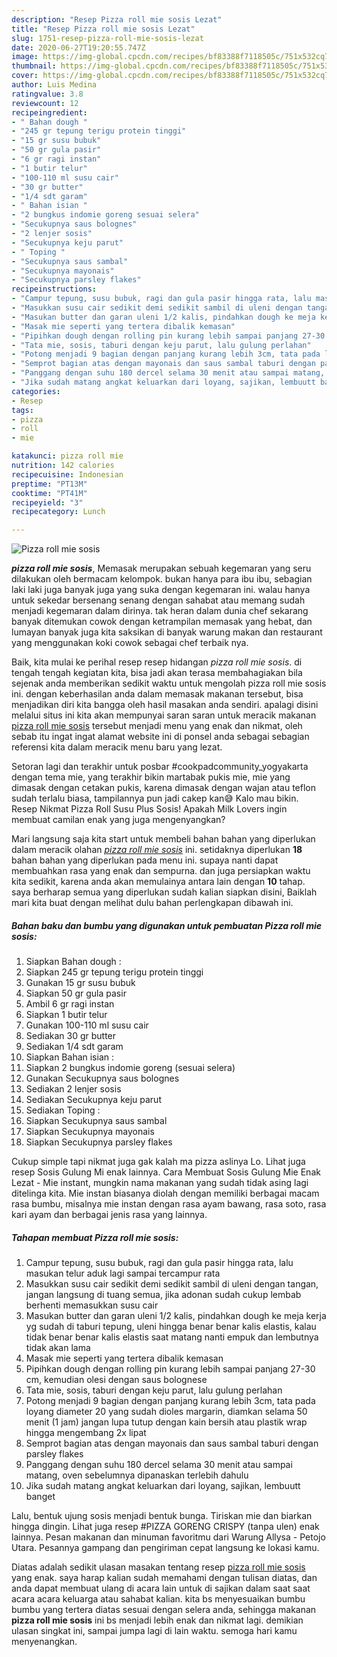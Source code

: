 ```yaml
---
description: "Resep Pizza roll mie sosis Lezat"
title: "Resep Pizza roll mie sosis Lezat"
slug: 1751-resep-pizza-roll-mie-sosis-lezat
date: 2020-06-27T19:20:55.747Z
image: https://img-global.cpcdn.com/recipes/bf83388f7118505c/751x532cq70/pizza-roll-mie-sosis-foto-resep-utama.jpg
thumbnail: https://img-global.cpcdn.com/recipes/bf83388f7118505c/751x532cq70/pizza-roll-mie-sosis-foto-resep-utama.jpg
cover: https://img-global.cpcdn.com/recipes/bf83388f7118505c/751x532cq70/pizza-roll-mie-sosis-foto-resep-utama.jpg
author: Luis Medina
ratingvalue: 3.8
reviewcount: 12
recipeingredient:
- " Bahan dough "
- "245 gr tepung terigu protein tinggi"
- "15 gr susu bubuk"
- "50 gr gula pasir"
- "6 gr ragi instan"
- "1 butir telur"
- "100-110 ml susu cair"
- "30 gr butter"
- "1/4 sdt garam"
- " Bahan isian "
- "2 bungkus indomie goreng sesuai selera"
- "Secukupnya saus bolognes"
- "2 lenjer sosis"
- "Secukupnya keju parut"
- " Toping "
- "Secukupnya saus sambal"
- "Secukupnya mayonais"
- "Secukupnya parsley flakes"
recipeinstructions:
- "Campur tepung, susu bubuk, ragi dan gula pasir hingga rata, lalu masukan telur aduk lagi sampai tercampur rata"
- "Masukkan susu cair sedikit demi sedikit sambil di uleni dengan tangan, jangan langsung di tuang semua, jika adonan sudah cukup lembab berhenti memasukkan susu cair"
- "Masukan butter dan garan uleni 1/2 kalis, pindahkan dough ke meja kerja yg sudah di taburi tepung, uleni hingga benar benar kalis elastis, kalau tidak benar benar kalis elastis saat matang nanti empuk dan lembutnya tidak akan lama"
- "Masak mie seperti yang tertera dibalik kemasan"
- "Pipihkan dough dengan rolling pin kurang lebih sampai panjang 27-30 cm, kemudian olesi dengan saus bolognese"
- "Tata mie, sosis, taburi dengan keju parut, lalu gulung perlahan"
- "Potong menjadi 9 bagian dengan panjang kurang lebih 3cm, tata pada loyang diameter 20 yang sudah dioles margarin, diamkan selama 50 menit (1 jam) jangan lupa tutup dengan kain bersih atau plastik wrap hingga mengembang 2x lipat"
- "Semprot bagian atas dengan mayonais dan saus sambal taburi dengan parsley flakes"
- "Panggang dengan suhu 180 dercel selama 30 menit atau sampai matang, oven sebelumnya dipanaskan terlebih dahulu"
- "Jika sudah matang angkat keluarkan dari loyang, sajikan, lembuutt banget"
categories:
- Resep
tags:
- pizza
- roll
- mie

katakunci: pizza roll mie 
nutrition: 142 calories
recipecuisine: Indonesian
preptime: "PT13M"
cooktime: "PT41M"
recipeyield: "3"
recipecategory: Lunch

---
```



![Pizza roll mie sosis](https://img-global.cpcdn.com/recipes/bf83388f7118505c/751x532cq70/pizza-roll-mie-sosis-foto-resep-utama.jpg)

<b><i>pizza roll mie sosis</i></b>, Memasak merupakan sebuah kegemaran yang seru dilakukan oleh bermacam kelompok. bukan hanya para ibu ibu, sebagian laki laki juga banyak juga yang suka dengan kegemaran ini. walau hanya untuk sekedar bersenang senang dengan sahabat atau memang sudah menjadi kegemaran dalam dirinya. tak heran dalam dunia chef sekarang banyak ditemukan cowok dengan ketrampilan memasak yang hebat, dan lumayan banyak juga kita saksikan di banyak warung makan dan restaurant yang menggunakan koki cowok sebagai chef terbaik nya.

Baik, kita mulai ke perihal resep resep hidangan <i>pizza roll mie sosis</i>. di tengah tengah kegiatan kita, bisa jadi akan terasa membahagiakan bila sejenak anda memberikan sedikit waktu untuk mengolah pizza roll mie sosis ini. dengan keberhasilan anda dalam memasak makanan tersebut, bisa menjadikan diri kita bangga oleh hasil masakan anda sendiri. apalagi disini melalui situs ini kita akan mempunyai saran saran untuk meracik makanan <u>pizza roll mie sosis</u> tersebut menjadi menu yang enak dan nikmat, oleh sebab itu ingat ingat alamat website ini di ponsel anda sebagai sebagian referensi kita dalam meracik menu baru yang lezat.

Setoran lagi dan terakhir untuk posbar #cookpadcommunity_yogyakarta dengan tema mie, yang terakhir bikin martabak pukis mie, mie yang dimasak dengan cetakan pukis, karena dimasak dengan wajan atau teflon sudah terlalu biasa, tampilannya pun jadi cakep kan😅 Kalo mau bikin. Resep Nikmat Pizza Roll Susu Plus Sosis! Apakah Milk Lovers ingin membuat camilan enak yang juga mengenyangkan?


Mari langsung saja kita start untuk membeli bahan bahan yang diperlukan dalam meracik olahan <u><i>pizza roll mie sosis</i></u> ini. setidaknya diperlukan <b>18</b> bahan bahan yang diperlukan pada menu ini. supaya nanti dapat membuahkan rasa yang enak dan sempurna. dan juga persiapkan waktu kita sedikit, karena anda akan memulainya antara lain dengan <b>10</b> tahap. saya berharap semua yang diperlukan sudah kalian siapkan disini, Baiklah mari kita buat dengan melihat dulu bahan perlengkapan dibawah ini.

<!--inarticleads1-->

##### Bahan baku dan bumbu yang digunakan untuk pembuatan Pizza roll mie sosis:

1. Siapkan  Bahan dough :
1. Siapkan 245 gr tepung terigu protein tinggi
1. Gunakan 15 gr susu bubuk
1. Siapkan 50 gr gula pasir
1. Ambil 6 gr ragi instan
1. Siapkan 1 butir telur
1. Gunakan 100-110 ml susu cair
1. Sediakan 30 gr butter
1. Sediakan 1/4 sdt garam
1. Siapkan  Bahan isian :
1. Siapkan 2 bungkus indomie goreng (sesuai selera)
1. Gunakan Secukupnya saus bolognes
1. Sediakan 2 lenjer sosis
1. Sediakan Secukupnya keju parut
1. Sediakan  Toping :
1. Siapkan Secukupnya saus sambal
1. Siapkan Secukupnya mayonais
1. Siapkan Secukupnya parsley flakes


Cukup simple tapi nikmat juga gak kalah ma pizza aslinya Lo. Lihat juga resep Sosis Gulung Mi enak lainnya. Cara Membuat Sosis Gulung Mie Enak Lezat - Mie instant, mungkin nama makanan yang sudah tidak asing lagi ditelinga kita. Mie instan biasanya diolah dengan memiliki berbagai macam rasa bumbu, misalnya mie instan dengan rasa ayam bawang, rasa soto, rasa kari ayam dan berbagai jenis rasa yang lainnya. 

<!--inarticleads2-->

##### Tahapan membuat Pizza roll mie sosis:

1. Campur tepung, susu bubuk, ragi dan gula pasir hingga rata, lalu masukan telur aduk lagi sampai tercampur rata
1. Masukkan susu cair sedikit demi sedikit sambil di uleni dengan tangan, jangan langsung di tuang semua, jika adonan sudah cukup lembab berhenti memasukkan susu cair
1. Masukan butter dan garan uleni 1/2 kalis, pindahkan dough ke meja kerja yg sudah di taburi tepung, uleni hingga benar benar kalis elastis, kalau tidak benar benar kalis elastis saat matang nanti empuk dan lembutnya tidak akan lama
1. Masak mie seperti yang tertera dibalik kemasan
1. Pipihkan dough dengan rolling pin kurang lebih sampai panjang 27-30 cm, kemudian olesi dengan saus bolognese
1. Tata mie, sosis, taburi dengan keju parut, lalu gulung perlahan
1. Potong menjadi 9 bagian dengan panjang kurang lebih 3cm, tata pada loyang diameter 20 yang sudah dioles margarin, diamkan selama 50 menit (1 jam) jangan lupa tutup dengan kain bersih atau plastik wrap hingga mengembang 2x lipat
1. Semprot bagian atas dengan mayonais dan saus sambal taburi dengan parsley flakes
1. Panggang dengan suhu 180 dercel selama 30 menit atau sampai matang, oven sebelumnya dipanaskan terlebih dahulu
1. Jika sudah matang angkat keluarkan dari loyang, sajikan, lembuutt banget


Lalu, bentuk ujung sosis menjadi bentuk bunga. Tiriskan mie dan biarkan hingga dingin. Lihat juga resep #PIZZA GORENG CRISPY (tanpa ulen) enak lainnya. Pesan makanan dan minuman favoritmu dari Warung Allysa - Petojo Utara. Pesannya gampang dan pengiriman cepat langsung ke lokasi kamu. 

Diatas adalah sedikit ulasan masakan tentang resep <u>pizza roll mie sosis</u> yang enak. saya harap kalian sudah memahami dengan tulisan diatas, dan anda dapat membuat ulang di acara lain untuk di sajikan dalam saat saat acara acara keluarga atau sahabat kalian. kita bs menyesuaikan bumbu bumbu yang tertera diatas sesuai dengan selera anda, sehingga makanan <b>pizza roll mie sosis</b> ini bs menjadi lebih enak dan nikmat lagi. demikian ulasan singkat ini, sampai jumpa lagi di lain waktu. semoga hari kamu menyenangkan.
